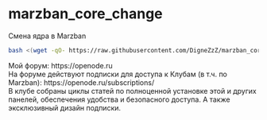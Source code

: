 # marzban_core_change
Смена ядра в Marzban

```BASH
bash <(wget -qO- https://raw.githubusercontent.com/DigneZzZ/marzban_core_change/main/change.sh)
```
<p>
  Мой форум: https://openode.ru
  <br />На форуме действуют подписки для доступа к Клубам (в т.ч. по Marzban): https://openode.ru/subscriptions/
  <br />В клубе собраны циклы статей по полноценной установке этой и других панелей, обеспечения удобства и безопасного доступа. А также эксклюзивный дизайн подписки.
</p>
